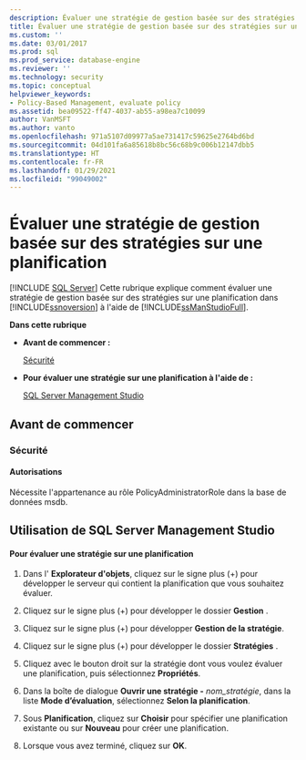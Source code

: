 ```yaml
---
description: Évaluer une stratégie de gestion basée sur des stratégies sur une planification
title: Évaluer une stratégie de gestion basée sur des stratégies sur une planification | Microsoft Docs
ms.custom: ''
ms.date: 03/01/2017
ms.prod: sql
ms.prod_service: database-engine
ms.reviewer: ''
ms.technology: security
ms.topic: conceptual
helpviewer_keywords:
- Policy-Based Management, evaluate policy
ms.assetid: bea09522-ff47-4037-ab55-a98ea7c10099
author: VanMSFT
ms.author: vanto
ms.openlocfilehash: 971a5107d09977a5ae731417c59625e2764bd6bd
ms.sourcegitcommit: 04d101fa6a85618b8bc56c68b9c006b12147dbb5
ms.translationtype: HT
ms.contentlocale: fr-FR
ms.lasthandoff: 01/29/2021
ms.locfileid: "99049002"
---
```

# <a name="evaluate-a-policy-based-management-policy-on-a-schedule"></a>Évaluer une stratégie de gestion basée sur des stratégies sur une planification
 [!INCLUDE [SQL Server](../../includes/applies-to-version/sqlserver.md)]
  Cette rubrique explique comment évaluer une stratégie de gestion basée sur des stratégies sur une planification dans [!INCLUDE[ssnoversion](../../includes/ssnoversion-md.md)] à l'aide de [!INCLUDE[ssManStudioFull](../../includes/ssmanstudiofull-md.md)].  
  
 **Dans cette rubrique**  
  
-   **Avant de commencer :**  
  
     [Sécurité](#Security)  
  
-   **Pour évaluer une stratégie sur une planification à l'aide de :**  
  
     [SQL Server Management Studio](#SSMSProcedure)  
  
##  <a name="before-you-begin"></a><a name="BeforeYouBegin"></a> Avant de commencer  
  
###  <a name="security"></a><a name="Security"></a> Sécurité  
  
####  <a name="permissions"></a><a name="Permissions"></a> Autorisations  
 Nécessite l'appartenance au rôle PolicyAdministratorRole dans la base de données msdb.  
  
##  <a name="using-sql-server-management-studio"></a><a name="SSMSProcedure"></a> Utilisation de SQL Server Management Studio  
  
#### <a name="to-evaluate-a-policy-on-a-schedule"></a>Pour évaluer une stratégie sur une planification  
  
1.  Dans l' **Explorateur d'objets**, cliquez sur le signe plus (+) pour développer le serveur qui contient la planification que vous souhaitez évaluer.  
  
2.  Cliquez sur le signe plus (+) pour développer le dossier **Gestion** .  
  
3.  Cliquez sur le signe plus (+) pour développer **Gestion de la stratégie**.  
  
4.  Cliquez sur le signe plus (+) pour développer le dossier **Stratégies** .  
  
5.  Cliquez avec le bouton droit sur la stratégie dont vous voulez évaluer une planification, puis sélectionnez **Propriétés**.  
  
6.  Dans la boîte de dialogue **Ouvrir une stratégie -** _nom_stratégie_, dans la liste **Mode d’évaluation**, sélectionnez **Selon la planification**.  
  
7.  Sous **Planification**, cliquez sur **Choisir** pour spécifier une planification existante ou sur **Nouveau** pour créer une planification.  
  
8.  Lorsque vous avez terminé, cliquez sur **OK**.  
  
  
